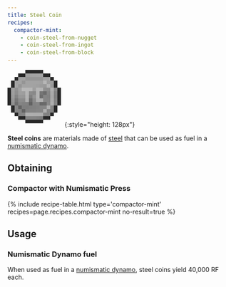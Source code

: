 ```yaml
---
title: Steel Coin
recipes:
  compactor-mint:
    - coin-steel-from-nugget
    - coin-steel-from-ingot
    - coin-steel-from-block
---
```


![Steel coin](/assets/images/thermal-foundation/coin-steel.png){:style="height: 128px"}


**Steel coins** are materials made of
[steel](/docs/thermal-foundation/items/materials/ingots/steel-ingot/) that can
be used as fuel in a [numismatic
dynamo](/docs/thermal-expansion/dynamos/numismatic-dynamo/).


Obtaining
---------

### Compactor with Numismatic Press
{% include recipe-table.html type='compactor-mint' recipes=page.recipes.compactor-mint no-result=true %}


Usage
-----

### Numismatic Dynamo fuel
When used as fuel in a [numismatic
dynamo](/docs/thermal-expansion/dynamos/numismatic-dynamo/), steel coins yield
40,000 RF each.
